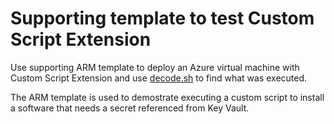 # Supporting template to test Custom Script Extension
Use supporting ARM template to deploy an Azure virtual machine with Custom Script Extension and use [decode.sh]() to find what was executed.

The ARM template is used to demostrate executing a custom script to install a software that needs a secret referenced from Key Vault. 